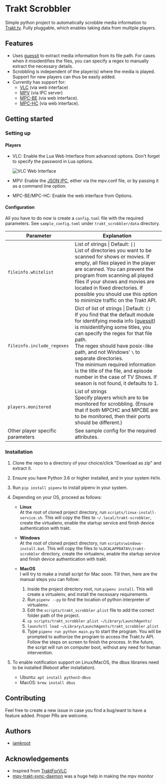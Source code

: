 # Trakt Scrobbler
Simple python project to automatically scrobble media information to [Trakt.tv](https://trakt.tv). Fully pluggable, which enables taking data from multiple players.

## Features
+ Uses [guessit](https://github.com/guessit-io/guessit) to extract media information from its file path. For cases when it misidentifies the files, you can specify a regex to manually extract the necessary details.
+ Scrobbling is independent of the player(s) where the media is played. Support for new players can thus be easily added.
+ Currently has support for:
	+ [VLC](https://www.videolan.org/vlc/) (via web interface)
	+ [MPV](https://mpv.io) (via IPC server)
	+ [MPC-BE](https://sourceforge.net/projects/mpcbe/) (via web interface).
	+ [MPC-HC](https://mpc-hc.org) (via web interface).

## Getting started
### Setting up
#### Players
+ VLC: Enable the Lua Web Interface from advanced options. Don't forget to specify the password in Lua options.

	![VLC Web Interface](https://wiki.videolan.org/images/thumb/VLC_2.0_Activate_HTTP.png/450px-VLC_2.0_Activate_HTTP.png)

+ MPV: Enable the [JSON IPC](https://mpv.io/manual/master/#json-ipc), either via the mpv.conf file, or by passing it as a command line option.

+ MPC-BE/MPC-HC: Enable the web interface from Options.

#### Configuration
All you have to do now is create a `config.toml` file with the required parameters. See `sample_config.toml` under `trakt_scrobbler/data` directory.

Parameter | Explanation |
--------- | -----------
`fileinfo.whitelist`| List of strings \| Default: `[]` <br> List of directories you want to be scanned for shows or movies. If empty, all files played in the player are scanned. You can prevent the program from scanning all played files if your shows and movies are located in fixed directories. If possible you should use this option to minimize traffic on the Trakt API.
`fileinfo.include_regexes`| Dict of list of strings \| Default: `{}` <br> If you find that the default module for identifying media info ([guessit](https://github.com/guessit-io/guessit)) is misidentifying some titles, you can specify the regex for that file path. <br> The regex should have posix-like path, and not Windows' `\` to separate directories. <br>The minimum required information is the title of the file, and episode number in the case of TV Shows. If season is not found, it defaults to 1.
`players.monitored`| List of strings <br> Specify players which are to be monitored for scrobbling. (Ensure that if both MPCHC and MPCBE are to be monitored, then their ports should be different.)
Other player specific parameters| See sample config for the required attributes.

### Installation
1. Clone the repo to a directory of your choice/click "Download as zip" and extract it.
2. Ensure you have Python 3.6 or higher installed, and in your system `PATH`.
3. Run `pip install pipenv` to install pipenv in your system.
4. Depending on your OS, proceed as follows: 
	+ **Linux**<br>
		At the root of cloned project directory, run `scripts/linux-install-service.sh`. This will copy the files to `~/.local/trakt-scrobbler`, create the virtualenv, enable the startup service and finish device authentication with trakt.

	+ **Windows**<br>
		At the root of cloned project directory, run `scripts\windows-install.bat`. This will copy the files to `%LOCALAPPDATA%\trakt-scrobbler` directory, create the virtualenv, enable the startup service and finish device authentication with trakt.

	+ **MacOS**<br>
		I will try to make a install script for Mac soon. Till then, here are the manual steps you can follow:
		1. Inside the project directory root, run `pipenv install`. This will create a virtualenv, and install the necessary requirements.
		2. Run `pipenv --py` to find the location of python interpreter of virtualenv. 
		3. Edit the `scripts/trakt_scrobbler.plist` file to add the correct folder path of the project.
		4. `cp scripts/trakt_scrobbler.plist ~/Library/LaunchAgents/`
		5. `launchctl load ~/Library/LaunchAgents/trakt_scrobbler.plist`
		6. Type `pipenv run python main.py` to start the program. You will be prompted to authorize the program to access the Trakt.tv API. Follow the steps on screen to finish the process. In the future, the script will run on computer boot, without any need for human intervention.

5. To enable notification support on Linux/MacOS, the dbus libraries need to be installed (Reboot after installation).
	- Ubuntu: `apt install python3-dbus`
	- MacOS: `brew install dbus`

## Contributing
Feel free to create a new issue in case you find a bug/want to have a feature added. Proper PRs are welcome.

## Authors
+ [iamkroot](https://www.github.com/iamkroot)

## Acknowledgements
+ Inspired from [TraktForVLC](https://github.com/XaF/TraktForVLC)
+ [mpv-trakt-sync-daemon](https://github.com/stareInTheAir/mpv-trakt-sync-daemon) was a huge help in making the mpv monitor
